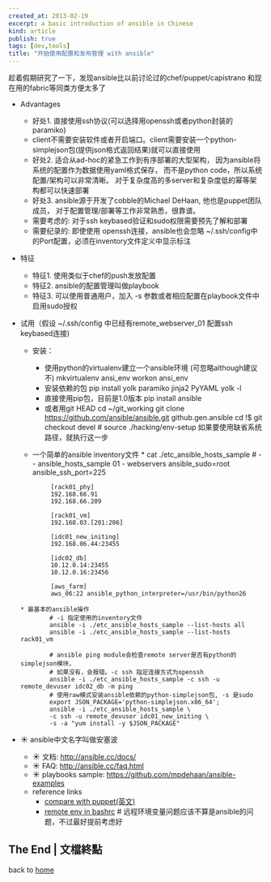 ```yaml
---
created_at: 2013-02-19
excerpt: a basic introduction of ansible in Chinese
kind: article
publish: true
tags: [dev,tools]
title: "开始使用配置和发布管理 with ansible"
---
```


趁着假期研究了一下，发现ansible比以前讨论过的chef/puppet/capistrano
和现在用的fabric等同类方便太多了

* Advantages
    * 好处1. 直接使用ssh协议(可以选择用openssh或者python封装的paramiko)
    * client不需要安装软件或者开启端口。client需要安装一个python-simplejson包(提供json格式返回结果)就可以直接使用
    * 好处2. 适合从ad-hoc的紧急工作到有序部署的大型架构，
因为ansible将系统的配置作为数据使用yaml格式保存，
而不是python code，所以系统配置/架构可以非常清晰。
对于复杂度高的多server和复杂度低的幂等架构都可以快速部署
    * 好处3. ansible源于开发了cobble的Michael DeHaan, 他也是puppet团队成员，
对于配置管理/部署等工作非常熟悉，很靠谱。
    * 需要考虑的: 对于ssh keybased验证和sudo权限需要预先了解和部署
    * 需要纪录的: 即使使用 openssh连接，ansible也会忽略 ~/.ssh/config中的Port配置，必须在inventory文件定义中显示标注

* 特征
    * 特征1. 使用类似于chef的push发放配置
    * 特征2. ansible的配置管理叫做playbook
    * 特征3. 可以使用普通用户，加入 -s 参数或者相应配置在playbook文件中启用sudo授权

* 试用（假设 ~/.ssh/config 中已经有remote_webserver_01 配置ssh keybased连接)
    *  安装：
        * 使用python的virtualenv建立一个ansible环境 (可忽略although建议不)
                mkvirtualenv ansi_env 
                workon ansi_env
        * 安装依赖的包
                pip install yolk paramiko jinja2 PyYAML
                yolk -l
        * 直接使用pip包，目前是1.0版本 
                pip install ansible
        * 或者用git HEAD
                cd ~/git_working
                git clone https://github.com/ansible/ansible.git github.gen.ansible
                cd !$
                git checkout devel 
                # source ./hacking/env-setup  如果要使用缺省系统路径，就执行这一步
    *  一个简单的ansible inventory文件
      *  cat ./etc_ansible_hosts_sample
                # -- ansible_hosts_sample 01 - webservers
                ansible_sudo=root 
                ansible_ssh_port=225 

                [rack01_phy]
                192.168.66.91
                192.168.66.209

                [rack01_vm]
                192.168.03.[201:206]

                [idc01_new_initing]
                192.168.06.44:23455

                [idc02_db]
                10.12.0.14:23455
                10.12.0.16:23456

                [aws_farm]
                aws_06:22 ansible_python_interpreter=/usr/bin/python26
      * 最基本的ansible操作
              # -i 指定使用的inventory文件
              ansible -i ./etc_ansible_hosts_sample --list-hosts all 
              ansible -i ./etc_ansible_hosts_sample --list-hosts rack01_vm 

              # ansible ping module会检查remote server是否有python的simplejson模块，
              # 如果没有，会报错。-c ssh 指定连接方式为openssh
              ansible -i ./etc_ansible_hosts_sample -c ssh -u remote_devuser idc02_db -m ping 
              # 使用raw模式安装ansible依赖的python-simplejson包, -s 是sudo 
              export JSON_PACKAGE='python-simplejson.x86_64'; 
              ansible -i ./etc_ansible_hosts_sample \
              -c ssh -u remote_devuser idc01_new_initing \
              -s -a "yum install -y $JSON_PACKAGE" 

* ☀ ansible中文名字叫做安塞波
    * ☀ 文档: http://ansible.cc/docs/
    * ☀ FAQ: http://ansible.cc/faq.html
    * ☀ playbooks sample: https://github.com/mpdehaan/ansible-examples
    * reference links
      * [compare with puppet(英文)](http://www.mail-archive.com/puppet-users@googlegroups.com/msg33389.html)
      * [remote env in bashrc](https://github.com/ansible/ansible/issues/1221) # 远程环境变量问题应该不算是ansible的问题，不过最好提前考虑好

## The End | 文檔終點

back to [home](http://ttyn.me)  

